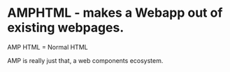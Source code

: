 # AMPHTML - makes a Webapp out of existing webpages.

AMP HTML = Normal HTML

AMP is really just that, a web components ecosystem.
